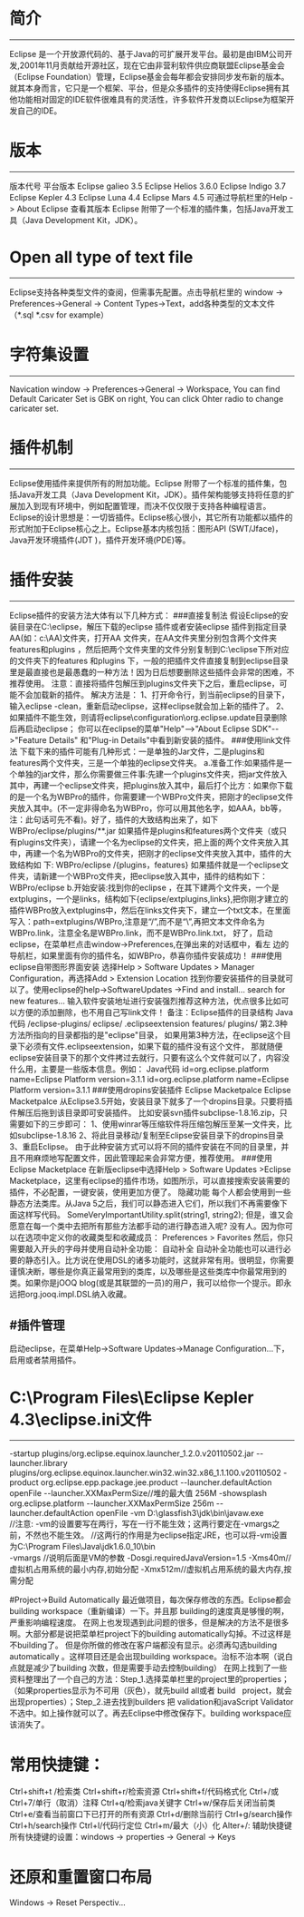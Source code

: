 # 简介
--------------
Eclipse 是一个开放源代码的、基于Java的可扩展开发平台。最初是由IBM公司开发,2001年11月贡献给开源社区，现在它由非营利软件供应商联盟Eclipse基金会（Eclipse Foundation）管理，Eclipse基金会每年都会安排同步发布新的版本。就其本身而言，它只是一个框架、平台，但是众多插件的支持使得Eclipse拥有其他功能相对固定的IDE软件很难具有的灵活性，许多软件开发商以Eclipse为框架开发自己的IDE。

# 版本
-------------
版本代号       平台版本
Eclipse galieo 3.5
Eclipse Helios 3.6.0
Eclipse Indigo 3.7
Eclipse Kepler 4.3 
Eclipse Luna   4.4
Eclipse Mars   4.5
可通过导航栏里的Help -> About Eclipse 查看其版本
Eclipse 附带了一个标准的插件集，包括Java开发工具（Java Development Kit，JDK）。

# Open all type of text file
---------------
Eclipse支持各种类型文件的查阅，但需事先配置。点击导航栏里的 window -> Preferences->General -> Content Types->Text，add各种类型的文本文件（*.sql *.csv for example）

# 字符集设置
---------------
Navication window -> Preferences->General -> Workspace, You can find Default Caricater Set is GBK on right, You can click Ohter radio to change caricater set.

# 插件机制
----------------
Eclipse使用插件来提供所有的附加功能。Eclipse 附带了一个标准的插件集，包括Java开发工具（Java Development Kit，JDK）。插件架构能够支持将任意的扩展加入到现有环境中，例如配置管理，而决不仅仅限于支持各种编程语言。
Eclipse的设计思想是：一切皆插件。Eclipse核心很小，其它所有功能都以插件的形式附加于Eclipse核心之上。Eclipse基本内核包括：图形API (SWT/Jface)， Java开发环境插件(JDT )，插件开发环境(PDE)等。

# 插件安装
----------------
Eclipse插件的安装方法大体有以下几种方式：
###直接复制法
假设Eclipse的安装目录在C:\eclipse，解压下载的eclipse 插件或者安装eclipse 插件到指定目录AA(如：c:\AA)文件夹，打开AA 文件夹，在AA文件夹里分别包含两个文件夹features和plugins ，然后把两个文件夹里的文件分别复制到C:\eclipse下所对应的文件夹下的features 和plugins 下，一般的把插件文件直接复制到eclipse目录里是最直接也是最愚蠢的一种方法！因为日后想要删除这些插件会非常的困难，不推荐使用。
注意：直接将插件包解压到plugins文件夹下之后，重启eclipse，可能不会加载新的插件。
解决方法是：
1、打开命令行，到当前eclipse的目录下，输入eclipse -clean，重新启动eclipse，这样eclipse就会加上新的插件了。
2、如果插件不能生效，则请将eclipse\configuration\org.eclipse.update目录删除后再启动eclipse；
你可以在eclipse的菜单"Help"-->"About Eclipse SDK"-->"Feature Details" 和"Plug-in Details"中看到新安装的插件。
###使用link文件法
下载下来的插件可能有几种形式：一是单独的Jar文件，二是plugins和features两个文件夹，三是一个单独的eclipse文件夹。
a.准备工作:如果插件是一个单独的jar文件，那么你需要做三件事:先建一个plugins文件夹，把jar文件放入其中，再建一个eclipse文件夹，把plugins放入其中，最后打个比方：如果你下载的是一个名为WBPro的插件，你需要建一个WBPro文件夹，把刚才的eclipse文件夹放入其中。(不一定非得命名为WBPro，你可以用其他名字，如AAA，bb等，注：此句话可先不看)。好了，插件的大致结构出来了，如下 
WBPro/eclipse/plugins/**.jar 
如果插件是plugins和features两个文件夹（或只有plugins文件夹），请建一个名为eclipse的文件夹，把上面的两个文件夹放入其中，再建一个名为WBPro的文件夹，把刚才的eclipse文件夹放入其中，插件的大致结构如 下:
WBPro/eclipse /{plugins，features}
如果插件就是一个eclipse文件夹，请新建一个WBPro文件夹，把eclipse放入其中，插件的结构如下：
WBPro/eclipse 
b.开始安装:找到你的eclipse ，在其下建两个文件夹，一个是extplugins，一个是links，结构如下{eclipse/extplugins,links},把你刚才建立的插件WBPro放入extplugins中，然后在links文件夹下，建立一个txt文本，在里面写入：path=extplugins/WBPro,注意是“/”,而不是“\”,再把文本文件命名为WBPro.link，注意全名是WBPro.link，而不是WBPro.link.txt， 好了，启动eclipse，在菜单栏点击window->Preferences,在弹出来的对话框中，看左 
边的导航栏，如果里面有你的插件名，如WBPro，恭喜你插件安装成功！ 
###使用eclipse自带图形界面安装
选择Help > Software Updates > Manager Configuration，再选择Add > Extension Location 找到你要安装插件的目录就可以了。使用eclipse的help->SoftwareUpdates ->Find and install... search for new features... 输入软件安装地址进行安装强烈推荐这种方法，优点很多比如可以方便的添加删除，也不用自己写link文件！
备注：Eclipse插件的目录结构
Java代码
/eclipse-plugins/
eclipse/
.eclipseextension
features/
plugins/
第2.3种方法所指向的目录都指的是"eclipse"目录，
如果用第3种方法，在eclipse这个目录下必须有文件.eclipseextension，如果下载的插件没有这个文件，
那就随便eclipse安装目录下的那个文件拷过去就行，只要有这么个文件就可以了，内容没什么用，主要是一些版本信息。例如：
Java代码
id=org.eclipse.platform name=Eclipse Platform
version=3.1.1
id=org.eclipse.platform name=Eclipse Platform version=3.1.1
###使用dropins安装插件
Eclipse Macketpalce
Eclipse Macketpalce
从Eclipse3.5开始，安装目录下就多了一个dropins目录。只要将插件解压后拖到该目录即可安装插件。
比如安装svn插件subclipse-1.8.16.zip，只需要如下的三步即可：
1、使用winrar等压缩软件将压缩包解压至某一文件夹，比如subclipse-1.8.16
2、将此目录移动/复制至Eclipse安装目录下的dropins目录
3、重启Eclipse。
由于此种安装方式可以将不同的插件安装在不同的目录里，并且不用麻烦地写配置文件，因此管理起来会非常方便，推荐使用。
###使用Eclipse Macketplace
在新版eclipse中选择Help > Software Updates >Eclipse Macketplace，这里有eclipse的插件市场，如图所示，可以直接搜索安装需要的插件，不必配置，一键安装，使用更加方便了。
隐藏功能
每个人都会使用到一些静态方法类库。从Java 5之后，我们可以静态进入它们，所以我们不再需要像下面这样写代码。
SomeVeryImportantUtility.split(string1, string2);
但是，谁又会愿意在每一个类中去把所有那些方法都手动的进行静态进入呢? 没有人。因为你可以在选项中定义你的收藏类型和收藏成员：
Preferences > Favorites
然后，你只需要敲入开头的字母并使用自动补全功能：
自动补全
自动补全功能也可以进行必要的静态引入。比方说在使用DSL的诸多功能时，这就非常有用。很明显，你需要谨慎决断，哪些是你真正最常用到的类库，以及哪些是这些类库中你最常用到的类。如果你是jOOQ blog(或是其联盟的一员)的用户，我可以给你一个提示。即永远把org.jooq.impl.DSL纳入收藏。

#插件管理
----------------
启动eclipse，在菜单Help->Software Updates->Manage Configuration…下，启用或者禁用插件。 

# C:\Program Files\Eclipse Kepler 4.3\eclipse.ini文件
----------------
-startup
plugins/org.eclipse.equinox.launcher_1.2.0.v20110502.jar
--launcher.library
plugins/org.eclipse.equinox.launcher.win32.win32.x86_1.1.100.v20110502
-product
org.eclipse.epp.package.jee.product
--launcher.defaultAction
openFile
--launcher.XXMaxPermSize//堆的最大值
256M
-showsplash
org.eclipse.platform
--launcher.XXMaxPermSize
256m
--launcher.defaultAction
openFile
-vm
D:\glassfish3\jdk\bin\javaw.exe   
//注意: -vm的设置要写在两行，写在一行不能生效；这两行要定在-vmargs之前，不然也不能生效。
//这两行的作用是为eclipse指定JRE，也可以将-vm设置为C:\Program Files\Java\jdk1.6.0_10\bin\
-vmargs //说明后面是VM的参数
-Dosgi.requiredJavaVersion=1.5
-Xms40m//虚拟机占用系统的最小内存,初始分配
-Xmx512m//虚拟机占用系统的最大内存,按需分配


#Project->Build Automatically
最近做项目，每次保存修改的东西。Eclipse都会building workspace（重新编译）一下。并且那 building的速度真是够慢的啊，严重影响编程速度。 在网上也发现遇到此问题的很多，但是解决的方法不是很多啊。大部分都是说把菜单栏project下的building automatically勾掉。不过这样是不building了。 但是你所做的修改在客户端都没有显示。必须再勾选building automatically 。这样项目还是会出现building workspace。治标不治本啊（说白点就是减少了building 次数，但是需要手动去控制building）
在网上找到了一些资料整理出了一个自己的方法：Step_1.选择菜单栏里的project里的properties；（如果properties显示为不可用（灰色），就先build all或者 build   project，就会出现properties）；Step_2.进去找到builders 把 validation和javaScript Validator 不选中。如上操作就可以了。再去Eclipse中修改保存下。building workspace应该消失了。

# 常用快捷键：
Ctrl+shift+t /检索类
Ctrl+shift+r/检索资源
Ctrl+shift+f/代码格式化
Ctrl+/或Ctrl+7/单行（取消）注释
Ctrl+q/检索java关键字
Ctrl+w/保存后关闭当前类
Ctrl+e/查看当前窗口下已打开的所有资源
Ctrl+d/删除当前行
Ctrl+g/search操作
Ctrl+h/search操作
Ctrl+l/代码行定位
Ctrl+m/最大（小）化
Alter+/: 辅助快捷键
所有快捷键的设置：windows -> properties -> General -> Keys

# 还原和重置窗口布局
Windows -> Reset Perspectiv...
